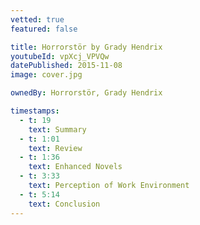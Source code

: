 ```yaml
---
vetted: true
featured: false

title: Horrorstör by Grady Hendrix
youtubeId: vpXcj_VPVQw
datePublished: 2015-11-08
image: cover.jpg

ownedBy: Horrorstör, Grady Hendrix

timestamps:
  - t: 19
    text: Summary
  - t: 1:01
    text: Review
  - t: 1:36
    text: Enhanced Novels
  - t: 3:33
    text: Perception of Work Environment
  - t: 5:14
    text: Conclusion
---
```

